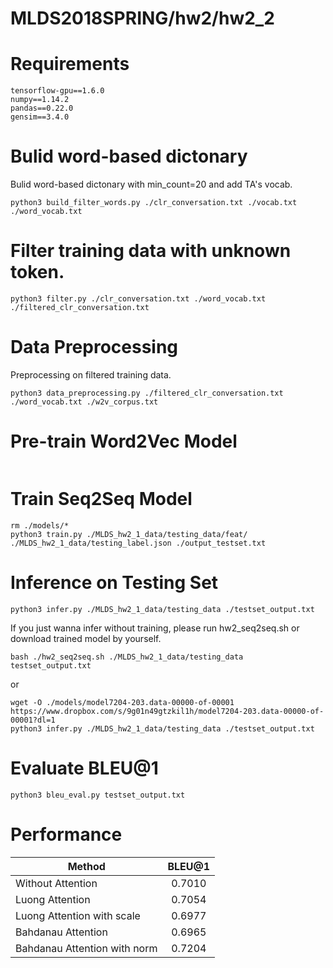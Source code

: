 # MLDS2018SPRING/hw2/hw2_2
# Requirements
```
tensorflow-gpu==1.6.0
numpy==1.14.2
pandas==0.22.0
gensim==3.4.0
```
# Bulid word-based dictonary
Bulid word-based dictonary with min_count=20 and add TA's vocab.
```
python3 build_filter_words.py ./clr_conversation.txt ./vocab.txt ./word_vocab.txt
```
# Filter training data with unknown token.
```
python3 filter.py ./clr_conversation.txt ./word_vocab.txt ./filtered_clr_conversation.txt
```
# Data Preprocessing
Preprocessing on filtered training data.
```
python3 data_preprocessing.py ./filtered_clr_conversation.txt ./word_vocab.txt ./w2v_corpus.txt
```
# Pre-train Word2Vec Model
```

```
# Train Seq2Seq Model
```
rm ./models/*
python3 train.py ./MLDS_hw2_1_data/testing_data/feat/ ./MLDS_hw2_1_data/testing_label.json ./output_testset.txt
```
# Inference on Testing Set
```
python3 infer.py ./MLDS_hw2_1_data/testing_data ./testset_output.txt
```
If you just wanna infer without training, please run hw2_seq2seq.sh or download trained model by yourself.
```
bash ./hw2_seq2seq.sh ./MLDS_hw2_1_data/testing_data testset_output.txt
```
or
```
wget -O ./models/model7204-203.data-00000-of-00001 https://www.dropbox.com/s/9g01n49gtzkil1h/model7204-203.data-00000-of-00001?dl=1 
python3 infer.py ./MLDS_hw2_1_data/testing_data ./testset_output.txt
```
# Evaluate BLEU@1
```
python3 bleu_eval.py testset_output.txt
```
# Performance 
| Method                       | BLEU@1   |
| ---------------------------- |:--------:|
| Without Attention            | 0.7010   |
| Luong Attention              | 0.7054   |
| Luong Attention with scale   | 0.6977   |
| Bahdanau Attention           | 0.6965   |
| Bahdanau Attention with norm | 0.7204   |
